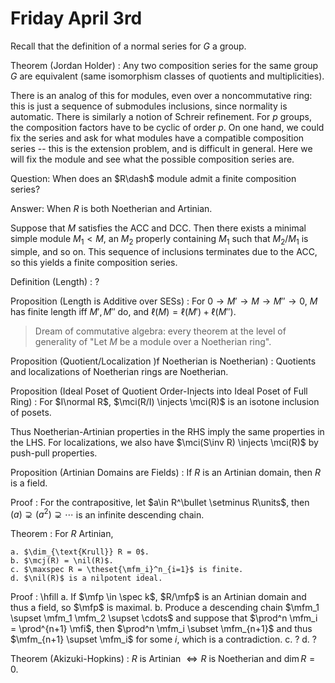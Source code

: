 # Friday April 3rd

Recall that the definition of a normal series for $G$ a group.

Theorem (Jordan Holder)
: Any two composition series for the same group $G$ are equivalent (same isomorphism classes of quotients and multiplicities).

There is an analog of this for modules, even over a noncommutative ring:  this is just a sequence of submodules inclusions, since normality is automatic.
There is similarly a notion of Schreir refinement.
For $p$ groups, the composition factors have to be cyclic of order $p$.
On one hand, we could fix the series and ask for what modules have a compatible composition series -- this is the extension problem, and is difficult in general.
Here we will fix the module and see what the possible composition series are.

Question:
When does an $R\dash$ module admit a finite composition series?

Answer:
When $R$ is both Noetherian and Artinian.


Suppose that $M$ satisfies the ACC and DCC.
Then there exists a minimal simple module $M_1 < M$, an $M_2$ properly containing $M_1$ such that $M_2/M_1$ is simple, and so on.
This sequence of inclusions terminates due to the ACC, so this yields a finite composition series.

Definition (Length)
: ?

Proposition (Length is Additive over SESs)
: For $0 \to M' \to M \to M'' \to 0$, $M$ has finite length iff $M', M''$ do, and $\ell(M) = \ell(M') + \ell(M'')$.

> Dream of commutative algebra: every theorem at the level of generality of "Let $M$ be a module over a Noetherian ring".

Proposition (Quotient/Localization )f Noetherian is Noetherian)
: Quotients and localizations of Noetherian rings are Noetherian.

Proposition (Ideal Poset of Quotient Order-Injects into Ideal Poset of Full Ring)
: For $I\normal R$, $\mci(R/I) \injects \mci(R)$ is an isotone inclusion of posets.

Thus Noetherian-Artinian properties in the RHS imply the same properties in the LHS.
For localizations, we also have $\mci(S\inv R) \injects \mci(R)$ by push-pull properties.

Proposition (Artinian Domains are Fields)
: If $R$ is an Artinian domain, then $R$ is a field.

Proof
:   For the contrapositive, let $a\in R^\bullet \setminus R\units$, then $(a) \supsetneq (a^2) \supsetneq \cdots$ is an infinite descending chain.

Theorem
:   For $R$ Artinian,

    a. $\dim_{\text{Krull}} R = 0$.
    b. $\mcj(R) = \nil(R)$.
    c. $\maxspec R = \theset{\mfm_i}^n_{i=1}$ is finite.
    d. $\nil(R)$ is a nilpotent ideal.

Proof
:   \hfill
    a. If $\mfp \in \spec k$, $R/\mfp$ is an Artinian domain and thus a field, so $\mfp$ is maximal.
    b. Produce a descending chain $\mfm_1 \supset \mfm_1 \mfm_2 \supset \cdots$ and suppose that $\prod^n \mfm_i = \prod^{n+1} \mfi$, then $\prod^n \mfm_i \subset \mfm_{n+1}$ and thus $\mfm_{n+1} \supset \mfm_i$ for some $i$, which is a contradiction.
    c. ?
    d. ?

Theorem (Akizuki-Hopkins)
: $R$ is Artinian $\iff R$ is Noetherian and $\dim R = 0$.




